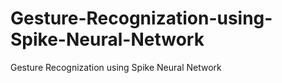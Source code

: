 # Gesture-Recognization-using-Spike-Neural-Network
Gesture Recognization using Spike Neural Network
